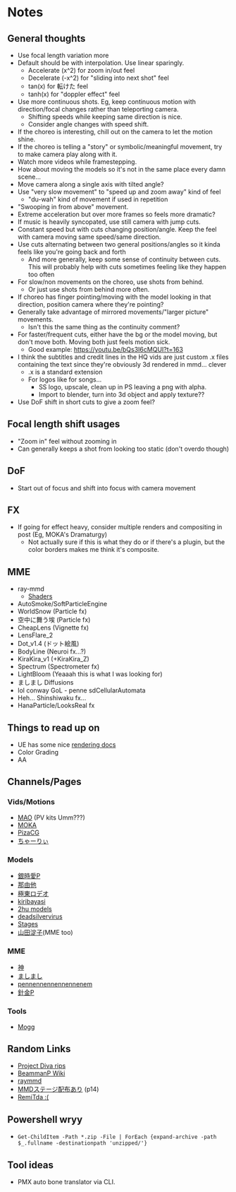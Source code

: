 # Notes

## General thoughts
- Use focal length variation more
- Default should be with interpolation. Use linear sparingly.
    - Accelerate (x^2) for zoom in/out feel
    - Decelerate (-x^2) for "sliding into next shot" feel
    - tan(x) for 転けた feel
    - tanh(x) for "doppler effect" feel
- Use more continuous shots. Eg, keep continuous motion with direction/focal changes rather than teleporting camera.
    - Shifting speeds while keeping same direction is nice.
    - Consider angle changes with speed shift.
- If the choreo is interesting, chill out on the camera to let the motion shine.
- If the choreo is telling a "story" or symbolic/meaningful movement, try to make camera play along with it.
- Watch more videos while framestepping. 
- How about moving the models so it's not in the same place every damn scene... 
- Move camera along a single axis with tilted angle?
- Use "very slow movement" to "speed up and zoom away" kind of feel 
	- "du-wah" kind of movement if used in repetition
- "Swooping in from above" movement.
- Extreme acceleration but over more frames so feels more dramatic?
- If music is heavily syncopated, use still camera with jump cuts.
- Constant speed but with cuts changing position/angle. Keep the feel with camera moving same speed/same direction.
- Use cuts alternating between two general positions/angles so it kinda feels like you're going back and forth
	- And more generally, keep some sense of continuity between cuts. This will probably help with cuts sometimes feeling like they happen too often
- For slow/non movements on the choreo, use shots from behind.
	- Or just use shots from behind more often.
- If choreo has finger pointing/moving with the model looking in that direction, position camera where they're pointing?
- Generally take advantage of mirrored movements/"larger picture" movements.
	- Isn't this the same thing as the continuity comment?
- For faster/frequent cuts, either have the bg or the model moving, but don't move both. Moving both just feels motion sick. 
	- Good example: https://youtu.be/bQs3I6cMQUI?t=163
- I think the subtitles and credit lines in the HQ vids are just custom .x files containing the text since they're obviously 3d rendered in mmd... clever
	- .x is a standard extension 
	- For logos like for songs...
		- SS logo, upscale, clean up in PS leaving a png with alpha.
		- Import to blender, turn into 3d object and apply texture??
- Use DoF shift in short cuts to give a zoom feel?

## Focal length shift usages
- "Zoom in" feel without zooming in
- Can generally keeps a shot from looking too static (don't overdo though)

## DoF
- Start out of focus and shift into focus with camera movement

## FX
- If going for effect heavy, consider multiple renders and compositing in post (Eg, MOKA's Dramaturgy)
	- Not actually sure if this is what they do or if there's a plugin, but the color borders makes me think it's composite.

## MME
- ray-mmd
	- [Shaders](https://github.com/MikuMikuShaders)
- AutoSmoke/SoftParticleEngine
- WorldSnow (Particle fx)
- 空中に舞う埃 (Particle fx)
- CheapLens (Vignette fx)
- LensFlare_2
- Dot_v1.4 (ドット絵風)
- BodyLine (Neuroi fx...?)
- KiraKira_v1 (+KiraKira_Z)
- Spectrum (Spectrometer fx)
- LightBloom (Yeaaah this is what I was looking for)
- ましまし Diffusions
- lol conway GoL - penne sdCellularAutomata
- Heh... Shinshiwaku fx...
- HanaParticle/LooksReal fx

## Things to read up on
- UE has some nice [rendering docs](https://docs.unrealengine.com/en-US/Engine/Rendering/index.html)
- Color Grading
- AA

## Channels/Pages
### Vids/Motions
- [MAO](https://ch.nicovideo.jp/mao415xxx/blomaga/ar732620?ref=pc_watch_description) (PV kits Umm???)
- [MOKA](https://www.youtube.com/channel/UCuITEWz9SRl-k2Ftjq_1Vaw)
- [PizaCG](https://www.youtube.com/channel/UCpKgRpioJ1pMvIC9vqLzuGw)
- [ちゃーりぃ](https://www.nicovideo.jp/mylist/49944437)

### Models
- [銀時愛P](https://seiga.nicovideo.jp/user/illust/22024414)
- [那由他](https://w.atwiki.jp/nayutaworksltd/pages/1.html)
- [極東ロデオ](http://hhp.x0.to/rodeo/3d/)
- [kiribayasi](https://ch.nicovideo.jp/kiribayasi/blomaga/ar1027449)
- [2hu models](https://w.atwiki.jp/vpvpwiki/pages/223.html)
- [deadsilvervirus](https://www.deviantart.com/o-deadsilvervirus-o/gallery/56065516/mmd-download)
- [Stages](https://www.deviantart.com/mmd-stages)
- [山田淀子](https://www.nicovideo.jp/user/41277494)(MME too)

### MME
- [神](https://www.nicovideo.jp/user/421727/video)
- [ましまし](https://www.nicovideo.jp/user/14675117/video)
- [pennennennennennenem](https://pennennennennennenem.github.io/MME/index.html)
- [針金P](https://ch.nicovideo.jp/Harigane/blomaga/ar500418)

### Tools
- [Mogg](https://sites.google.com/site/moggproject/enghome)

## Random Links
- [Project Diva rips](https://www.deviantart.com/flyingspirits-p/journal/Project-Diva-Motion-Convert-MMD-Downloads-798970572)
- [BeammanP Wiki](https://w.atwiki.jp/beamman/)
- [raymmd](https://learnmmd.com/http:/learnmmd.com/using-raycast-mmd-like-a-pro/)
- [MMDステージ配布あり](https://seiga.nicovideo.jp/tag/MMD%E3%82%B9%E3%83%86%E3%83%BC%E3%82%B8%E9%85%8D%E5%B8%83%E3%81%82%E3%82%8A) (p14)
- [RemiTda :(](https://3d.nicovideo.jp/works/td26230)

## Powershell wryy
- `Get-ChildItem -Path *.zip -File | ForEach {expand-archive -path $_.fullname -destinationpath 'unzipped/'}`

## Tool ideas
- PMX auto bone translator via CLI.
